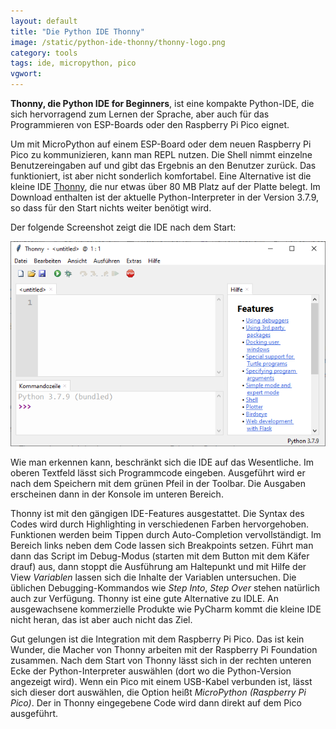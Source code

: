 ```yaml
---
layout: default
title: "Die Python IDE Thonny"
image: /static/python-ide-thonny/thonny-logo.png
category: tools
tags: ide, micropython, pico
vgwort:
---
```


**Thonny, die Python IDE for Beginners**, ist eine kompakte Python-IDE, die sich hervorragend zum Lernen der Sprache, aber auch für das Programmieren von ESP-Boards oder den Raspberry Pi Pico eignet.

Um mit MicroPython auf einem ESP-Board oder dem neuen Raspberry Pi Pico zu kommunizieren, kann man REPL nutzen. Die Shell nimmt einzelne Benutzereingaben auf und gibt das Ergebnis an den Benutzer zurück. Das funktioniert, ist aber nicht sonderlich komfortabel. Eine Alternative ist die kleine IDE [Thonny](https://thonny.org), die nur etwas über 80 MB Platz auf der Platte belegt. Im Download enthalten ist der aktuelle Python-Interpreter in der Version 3.7.9, so dass für den Start nichts weiter benötigt wird.

Der folgende Screenshot zeigt die IDE nach dem Start:

<img src="/static/python-ide-thonny/thonny.png" alt="Thonny, eine kleine IDE für MicroPython" class="img-fluid">

Wie man erkennen kann, beschränkt sich die IDE auf das Wesentliche. Im oberen Textfeld lässt sich Programmcode eingeben. Ausgeführt wird er nach dem Speichern mit dem grünen Pfeil in der Toolbar. Die Ausgaben erscheinen dann in der Konsole im unteren Bereich.

Thonny ist mit den gängigen IDE-Features ausgestattet. Die Syntax des Codes wird durch Highlighting in verschiedenen Farben hervorgehoben. Funktionen werden beim Tippen durch Auto-Completion vervollständigt. Im Bereich links neben dem Code lassen sich Breakpoints setzen. Führt man dann das Script im Debug-Modus (starten mit dem Button mit dem Käfer drauf) aus, dann stoppt die Ausführung am Haltepunkt und mit Hilfe der View *Variablen* lassen sich die Inhalte der Variablen untersuchen. Die üblichen Debugging-Kommandos wie *Step Into*, *Step Over* stehen natürlich auch zur Verfügung. Thonny ist eine gute Alternative zu IDLE. An ausgewachsene kommerzielle Produkte wie PyCharm kommt die kleine IDE nicht heran, das ist aber auch nicht das Ziel.

Gut gelungen ist die Integration mit dem Raspberry Pi Pico. Das ist kein Wunder, die Macher von Thonny arbeiten mit der Raspberry Pi Foundation zusammen. Nach dem Start von Thonny lässt sich in der rechten unteren Ecke der Python-Interpreter auswählen (dort wo die Python-Version angezeigt wird). Wenn ein Pico mit einem USB-Kabel verbunden ist, lässt sich dieser dort auswählen, die Option heißt *MicroPython (Raspberry Pi Pico)*. Der in Thonny eingegebene Code wird dann direkt auf dem Pico ausgeführt.

<img src="http://vg09.met.vgwort.de/na/16b5197b89d4453199794c93d824c672" width="1" height="1" alt="">
